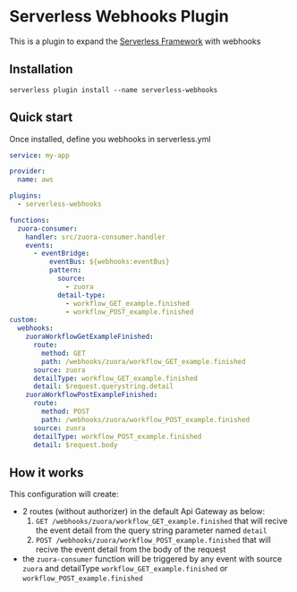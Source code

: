 # Serverless Webhooks Plugin

This is a plugin to expand the [Serverless Framework](https://www.serverless.com/) with webhooks

## Installation

```
serverless plugin install --name serverless-webhooks
```

## Quick start

Once installed, define you webhooks in serverless.yml

```yml
service: my-app

provider:
  name: aws

plugins:
  - serverless-webhooks

functions:
  zuora-consumer:
    handler: src/zuora-consumer.handler
    events:
      - eventBridge:
          eventBus: ${webhooks:eventBus}
          pattern:
            source:
              - zuora
            detail-type:
              - workflow_GET_example.finished
              - workflow_POST_example.finished
custom:
  webhooks:
    zuoraWorkflowGetExampleFinished:
      route:  
        method: GET
        path: /webhooks/zuora/workflow_GET_example.finished
      source: zuora
      detailType: workflow_GET_example.finished
      detail: $request.querystring.detail
    zuoraWorkflowPostExampleFinished:
      route:  
        method: POST
        path: /webhooks/zuora/workflow_POST_example.finished
      source: zuora
      detailType: workflow_POST_example.finished
      detail: $request.body
```

## How it works

This configuration will create:
- 2 routes (without authorizer) in the default Api Gateway as below:
  1. `GET /webhooks/zuora/workflow_GET_example.finished` that will recive the event detail from the query string parameter named `detail`
  2. `POST /webhooks/zuora/workflow_POST_example.finished` that will recive the event detail from the body of the request
- the `zuora-consumer` function will be triggered by any event with source `zuora` and detailType `workflow_GET_example.finished` or `workflow_POST_example.finished`
